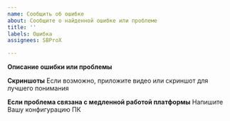 ```yaml
---
name: Сообщить об ошибке
about: Сообщите о найденной ошибке или проблеме
title: ''
labels: Ошибка
assignees: SBProX

---
```


**Описание ошибки или проблемы**



**Скриншоты**
Если возможно, приложите видео или скриншот для лучшего понимания

**Если проблема связана с медленной работой платформы**
Напишите Вашу конфигурацию ПК
